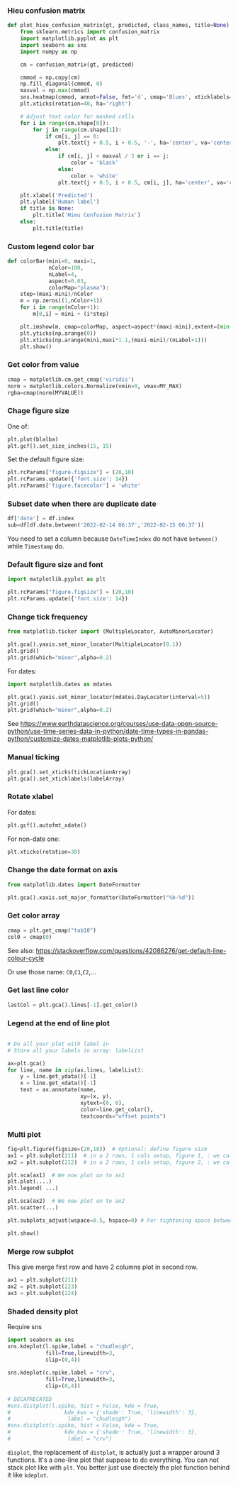 ### Hieu confusion matrix
```python
def plot_hieu_confusion_matrix(gt, predicted, class_names, title=None):
    from sklearn.metrics import confusion_matrix
    import matplotlib.pyplot as plt
    import seaborn as sns
    import numpy as np

    cm = confusion_matrix(gt, predicted)

    cmmod = np.copy(cm)
    np.fill_diagonal(cmmod, 0)
    maxval = np.max(cmmod)
    sns.heatmap(cmmod, annot=False, fmt='d', cmap='Blues', xticklabels=class_names, yticklabels=class_names)
    plt.xticks(rotation=40, ha='right')

    # Adjust text color for masked cells
    for i in range(cm.shape[0]):
        for j in range(cm.shape[1]):
            if cm[i, j] == 0:
                plt.text(j + 0.5, i + 0.5, '-', ha='center', va='center', color='black')
            else:
                if cm[i, j] < maxval / 3 or i == j:
                    color = 'black'
                else:
                    color = 'white'
                plt.text(j + 0.5, i + 0.5, cm[i, j], ha='center', va='center', color=color)

    plt.xlabel('Predicted')
    plt.ylabel('Human label')
    if title is None:
        plt.title('Hieu Confusion Matrix')
    else:
        plt.title(title)
```

### Custom legend color bar
```python
def colorBar(mini=0, maxi=1,
             nColor=100,
             nLabel=4,
             aspect=0.03,
             colorMap="plasma"):
    step=(maxi-mini)/nColor
    m = np.zeros((1,nColor+1))
    for i in range(nColor+1):
        m[0,i] = mini + (i*step)

    plt.imshow(m, cmap=colorMap, aspect=aspect*(maxi-mini),extent=(min(m[0])-0.5*step,max(m[0])+0.5*step,0,1))
    plt.yticks(np.arange(0))
    plt.xticks(np.arange(mini,maxi*1.1,(maxi-mini)/(nLabel+1)))
    plt.show()
```
    
### Get color from value
```python
cmap = matplotlib.cm.get_cmap('viridis')
norm = matplotlib.colors.Normalize(vmin=0, vmax=MY_MAX)
rgba=cmap(norm(MYVALUE))
```


### Chage figure size
One of:
```python
plt.plot(blalba)
plt.gcf().set_size_inches(15, 15)
```
Set the default figure size:
```python
plt.rcParams["figure.figsize"] = (20,10)
plt.rcParams.update({'font.size': 14})
plt.rcParams['figure.facecolor'] = 'white'
```


### Subset date when there are duplicate date
```python
df['date'] = df.index
sub=df[df.date.between('2022-02-14 06:37','2022-02-15 06:37')]
```
You need to set a column because  `DateTimeIndex` do not have `between()` while `Timestamp` do.


### Default figure size and font
``` python
import matplotlib.pyplot as plt

plt.rcParams["figure.figsize"] = (20,10) 
plt.rcParams.update({'font.size': 14})    
```


### Change tick frequency
``` python
from matplotlib.ticker import (MultipleLocator, AutoMinorLocator)

plt.gca().yaxis.set_minor_locator(MultipleLocator(0.1)) 
plt.grid()
plt.grid(which="minor",alpha=0.2)
```

For dates:
``` python
import matplotlib.dates as mdates

plt.gca().yaxis.set_minor_locator(mdates.DayLocator(interval=5)) 
plt.grid()
plt.grid(which="minor",alpha=0.2)
```
See https://www.earthdatascience.org/courses/use-data-open-source-python/use-time-series-data-in-python/date-time-types-in-pandas-python/customize-dates-matplotlib-plots-python/

### Manual ticking
```python
plt.gca().set_xticks(tickLocationArray)
plt.gca().set_xticklabels(labelArray)
```

### Rotate xlabel
For dates:
```python
plt.gcf().autofmt_xdate()
```

For non-date one: 
```python
plt.xticks(rotation=30)
```


### Change the date format on axis
```python
from matplotlib.dates import DateFormatter

plt.gca().xaxis.set_major_formatter(DateFormatter("%b-%d"))
```

### Get color array
```python
cmap = plt.get_cmap("tab10")
col0 = cmap(0)
```
See also: https://stackoverflow.com/questions/42086276/get-default-line-colour-cycle

Or use those name:  `C0`,`C1`,`C2`,...


### Get last line color
```python
lastCol = plt.gca().lines[-1].get_color()
```

### Legend at the end of line plot
```python

# Do all your plot with label in
# Store all your labels in array: labelList

ax=plt.gca()
for line, name in zip(ax.lines, labelList):
    y = line.get_ydata()[-1]
    x = line.get_xdata()[-1]
    text = ax.annotate(name,
                       xy=(x, y),
                       xytext=(0, 0),
                       color=line.get_color(),
                       textcoords="offset points")
```


### Multi plot
```python
fig=plt.figure(figsize=(20,18))  # Optional: define figure size
ax1 = plt.subplot(211)  # in a 2 rows, 1 cols setup, figure 1, : we call it ax1
ax2 = plt.subplot(212)  # in a 2 rows, 1 cols setup, figure 2, : we call it ax2

plt.sca(ax1)  # We now plot on to ax1 
plt.plot(....)
plt.legend( ...)

plt.sca(ax2)  # We now plot on to ax2
plt.scatter(...)

plt.subplots_adjust(wspace=0.5, hspace=0) # For tightening space between plot

plt.show()
```

### Merge row subplot 
This give merge first row and have 2 columns plot in second row.
```python
ax1 = plt.subplot(211)
ax2 = plt.subplot(223)
ax3 = plt.subplot(224)
```

### Shaded density plot
Require sns

```python
import seaborn as sns
sns.kdeplot(l.spike,label = "chudleigh",
            fill=True,linewidth=3,
            clip=(0,4))
            
sns.kdeplot(c.spike,label = "crv",
            fill=True,linewidth=3,
            clip=(0,4))
            
# DECAPRECATED
#sns.distplot(l.spike, hist = False, kde = True,
#                 kde_kws = {'shade': True, 'linewidth': 3}, 
#                  label = "chudleigh")
#sns.distplot(c.spike, hist = False, kde = True,
#                 kde_kws = {'shade': True, 'linewidth': 3}, 
#                  label = "crv")

```
`displot`, the replacement of `distplot`, is actually just a wrapper around 3 functions. It's a one-line plot that suppose to do everything. You can not stack plot like with `plt`. You better just use directely the plot function behind it like `kdeplot`. 
